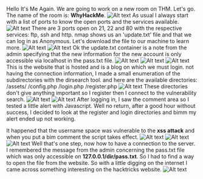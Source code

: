 Hello It's Me Again. We are going to work on a new room on THM. Let's go.
The name of the room is: **WhyHackMe**.
![Alt text](img/1.png)
As usual I always start with a list of ports to know the open ports and the services available.
![Alt text](img/whyhack1.png)
There are 3 ports open on 21, 22 and 80 with the respective services: ftp, ssh and http.
nmap shows us an 'update.txt' file and that we can log in as Anonymous. Let's download the file to our machine to learn more.
![Alt text](img/whyhack2.png)
![Alt text](img/whyhack3.png)
Ok the update.txt container is a note from the admin specifying that the new information for the new account is only accessible via localhost in the pass.txt file.
![Alt text](img/whyhack4.png)
![Alt text](img/whyhack5.png)
![Alt text](img/whyhack6.png)
This is the website that is hosted and is a blog on which we must login.
not having the connection information, I made a small enumeration of the subdirectories with the dirsearch tool. and here are the available directories:
/assets/
/config.php
/login.php
/register.php
![Alt text](img/whyhack7.png)
These directories don't give anything important so I register then I connect to the vulnerability search.
![Alt text](img/whyhack8.png)
![Alt text](img/whyhack9.png)
After logging in, I saw the comment area so I tested a little alert with Javascript. Well no return, after a good hour without success, I decided to look at the register and login directories and bimm my alert ended up not working.

It happened that the username space was vulnerable to the **xss attack** and when you put a bim comment the script takes effect.
![Alt text](img/whyhack10.png)
![Alt text](img/whyhack11.png)
![Alt text](img/whyhack12.png)
Well that's one step, now how to have a connection to the server. I remembered the message from the admin concerning the pass.txt file which was only accessible on **127.0.0.1/dir/pass.txt**. So I had to find a way to open the file from the website. So with a little digging on the internet I came across something interesting on the hacktricks website.
![Alt text](img/whyhack13.png)
